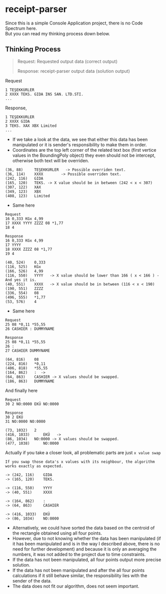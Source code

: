 # receipt-parser

Since this is a simple Console Application project, there is no Code Spectrum here.<br>
But you can read my thinking process down below.

## Thinking Process

> Request: Requested output data (correct output)
> 
> Response: receipt-parser output data (solution output)

Request
```
1 TEŞEKKÜRLER
2 XXXX TEKS. GIDA INS SAN. LTD.STI.
...
```
Response, 
```
1 TEŞEKKÜRLER
2 XXXX GIDA
3 TEKS. XAX XBX Limited
...
```
* If we take a look at the data, we see that either this data has been manipulated or it is sender's responsibility to make them in order.
* Coordinates are the top left corner of the related text box (first vertice values in the BoundingPoly object) they even should not be intercept, otherwise both text will be overriden.
```
(36, 88) 	 TEŞEKKÜRLER   -> Possible overriden text.
(36, 114) 	 XXXX        -> Possible overriden text.
(242, 116) 	 GIDA
(165, 120) 	 TEKS. -> X value should be in between (242 < x < 307)
(307, 122) 	 XAX
(349, 123) 	 XBX
(408, 123) 	 Limited
```
* Same here
```
Request
16 0,333 KGx 4,99
17 XXXX YYYY ZZZZ 08 *1,77
18 4

Response
16 0,333 KGx 4,99
17 YYYY
18 XXXX ZZZZ 08 *1,77
19 4

(40, 524) 	 0,333
(116, 525) 	 KGx
(166, 526) 	 4,99
(116, 550) 	 YYYY   -> X value should be lower than 166 ( x < 166 ) - And yes it is.
(40, 551) 	 XXXX   -> X value should be in between (116 < x < 190)
(190, 551) 	 ZZZZ
(336, 554) 	 08
(496, 555) 	 *1,77
(53, 576) 	 4
```
* Same here
```
Request
25 08 *0,11 *55,55
26 CASHIER : DUMMYNAME

Response
25 08 *0,11 *55,55
26 :
27 CASHIER DUMMYNAME

(64, 816) 	 08
(224, 816) 	 *0,11
(406, 818) 	 *55,55
(164, 862) 	 :  -> 
(64, 863) 	 CASHIER -> X values should be swapped.
(186, 863) 	 DUMMYNAME
```
And finally here
```
Request
30 2 NO:0000 EKÜ NO:0000

Response
30 2 EKÜ
31 NO:0000 NO:0000

(73, 1032) 	 2
(416, 1033) 	 EKÜ   ->
(86, 1034) 	 NO:0000 -> X values should be swapped.
(477, 1038) 	 NO:0000

```
Actually if you take a closer look, all problematic parts are just ```x value swap```

```
If you swap those data's x values with its neighbour, the algorithm works exactly as expected.

-> (242, 116) 	 GIDA
-> (165, 120) 	 TEKS. 

-> (116, 550) 	 YYYY  
-> (40, 551) 	 XXXX  

-> (164, 862) 	 :   
-> (64, 863) 	 CASHIER 

-> (416, 1033) 	 EKÜ   
-> (86, 1034) 	 NO:0000 
```

* Alternatively, we could have sorted the data based on the centroid of the rectangle obtained using all four points. 
* However, due to not knowing whether the data has been manipulated (if it has been manipulated and is in the way I described above, there is no need for further development) and because it is only an averaging the numbers, it was not added to the project due to time constraints.
* If the data has not been manipulated, all four points output more precise solution.
* If the data has not been manipulated and after the all four points calculations if it still behave similar, the responsibility lies with the sender of the data.
* The data does not fit our algorithm, does not seem important.

